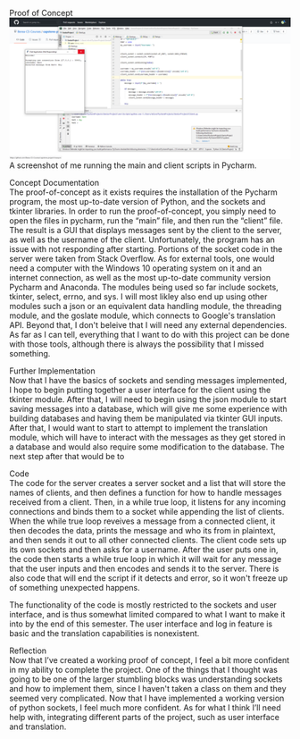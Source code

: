 Proof of Concept  
![Screenshot](https://github.com/Berea-CS-Courses/capstone-project-livesaym/blob/D4_Proof-of-Concept/Deliverables/images/Capstone_D4_Progress_1.PNG)  
A screenshot of me running the main and client scripts in Pycharm.  

Concept Documentation  
The proof-of-concept as it exists requires the installation of the Pycharm program, the most up-to-date version of Python, and the sockets and tkinter libraries. 
In order to run the proof-of-concept, you simply need to open the files in pycharm, run the “main” file, and then run the “client” file. The result is a GUI that
displays messages sent by the client to the server, as well as the username of the client. Unfortunately, the program has an issue with not responding after 
starting. Portions of the socket code in the server were taken from Stack Overflow. As for external tools, one would need a computer with the Windows 10 operating system on it and an internet connection, as well as the most up-to-date community version Pycharm and Anaconda. The modules being used so far include sockets, tkinter, select, errno, and sys. I will most likley also end up using other modules such a json or an equivalent data handling module, the threading module, and the goslate module, which connects to Google's translation API. Beyond that, I don't beleive that I will need any external dependencies. As far as I can tell, everything that I want to do with this project can be done with those tools, although there is always the possibility that I missed something.

Further Implementation  
Now that I have the basics of sockets and sending messages implemented, I hope to begin putting together a user interface for the client using the tkinter module. After that, I will need to begin using the json module to start saving messages into a database, which will give me some experience with building databases and having them be manipulated via tkinter GUI inputs. After that, I would want to start to attempt to implement the translation module, which will have to interact with the messages as they get stored in a database and would also require some modification to the database. The next step after that would be to

Code  
The code for the server creates a server socket and a list that will store the names of clients, and then defines a function for how to handle messages received
from a client. Then, in a while true loop, it listens for any incoming connections and binds them to a socket while appending the list of clients. When the while true
loop reveives a message from a connected client, it then decodes the data, prints the message and who its from in plaintext, and then sends it out to all other connected clients. The client code sets up its own sockets and then asks for a username. After the user puts one in, the code then starts a while true loop in which it will wait for any message that the user inputs and then encodes and sends it to the server. There is also code that will end the script if it detects and error, so it won't freeze up of something unexpected happens.  

The functionality of the code is mostly restricted to the sockets and user interface, and is thus somewhat limited compared to what I want to make it into by the end of this semester. The user interface and log in feature is basic and the translation capabilities is nonexistent.  

Reflection  
Now that I’ve created a working proof of concept, I feel a bit more confident in my ability to complete the project. One of the things that I thought was going
to be one of the larger stumbling blocks was understanding sockets and how to implement them, since I haven't taken a class on them and they seemed very
complicated. Now that I have implemented a working version of python sockets, I feel much more confident. As for what I think I’ll need help with, integrating
different parts of the project, such as user interface and translation.  

